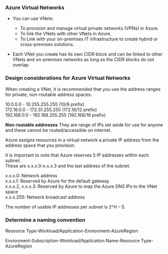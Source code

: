 ### Azure Virtual Networks
- You can use VNets:
    - To provision and manage virtual private networks (VPNs) in Azure.
    - To link the VNets with other VNets in Azure, 
    - To Link with your on-premises IT infrastructure to create hybrid or cross-premises solutions. 

- Each VNet you create has its own CIDR block and can be linked to other VNets and on-premises networks as long as the CIDR blocks do not overlap. 

### Design considerations for Azure Virtual Networks

When creating a VNet, it is recommended that you use the address ranges for private, non-routable address spaces:

10.0.0.0 - 10.255.255.255 (10/8 prefix) <br/>
172.16.0.0 - 172.31.255.255 (172.16/12 prefix) <br/>
192.168.0.0 - 192.168.255.255 (192.168/16 prefix) <br/>

**Non-routable addresses**
They are range of IPs set aside for use for anyone and these cannot be routed/accessible on internet.<br/>

Azure assigns resources in a virtual network a private IP address from the address space that you provision.

It is important to note that Azure reserves 5 IP addresses within each subnet.<br/>
These are x.x.x.0-x.x.x.3 and the last address of the subnet. <br/>

x.x.x.0: Network address <br/>
x.x.x.1: Reserved by Azure for the default gateway <br/>
x.x.x.2, x.x.x.3: Reserved by Azure to map the Azure DNS IPs to the VNet space <br/>
x.x.x.255: Network broadcast address <br/>

The number of usable IP addresses per subnet is 2^H – 5.

### Determine a naming convention

Resource Type-Workload/Application-Envionment-AzureRegion

Envionment-Subscription-Workload/Application Name-Resource Type-AzureRegion

